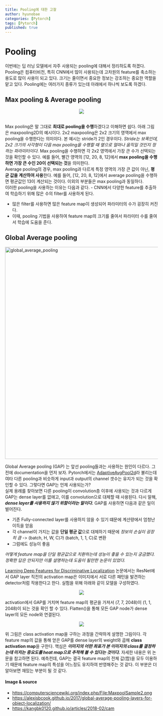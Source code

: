 ```yaml
---
title: Pooling에 대한 고찰
author: hyunobae
categories: [Pytorch]
tags: [Pytorch]
published: true
---
```

# Pooling
이번에는 딥 러닝 모델에서 자주 사용되는 pooling에 대해서 정리하도록 하겠다. Pooling은 컴퓨터비전, 특히 CNN에서 많이 사용되는데 고차원의 feature를 축소하는 용도로 많이 사용이 되고 있다. 크기는 줄이면서 중요한 정보는 강조하는 중요한 역할을 맡고 있다. Pooling에는 여러가지 종류가 있는데 아래에서 하나씩 보도록 하겠다.

## Max pooling & Average pooling
<center><img src=https://user-images.githubusercontent.com/54826050/156974070-099b23c2-bbd3-4248-a624-828f875963fe.png></center><br>

Max pooling은 말 그대로 **최대로 pooling을 수행**하겠다고 이해하면 쉽다. 아래 그림은 maxpooling2D의 예시이다. 2x2 maxpooling은  2x2 크기의 영역에서 max pooling을 수행한다는 의미이다. 본 예시는 stride가 2인 경우이다. *Stride는 보폭인데, 2x2 크기의 사각형이 다음 max pooling을 수행할 때 옆으로 얼마나 움직일 것인지 정하는 파라미터이다.* Max pooling을 수행하면 각 2x2 영역에서 가장 큰 수가 선택되는 것을 확인할 수 있다. 예를 들어, 빨간 영역의 [12, 20, 8, 12]에서 **max pooling을 수행하면 가장 큰 수인 20이 선택되는 것**을 의미한다. <br>
Average pooling의 경우, max pooling과 다르게 특정 영역의 가장 큰 값이 아닌, **평균 값을 계산하여 사용**한다. 예를 들어, [12, 20, 8, 12]에서 average pooling을 수행하면 평균값인 13이 계산되는 것이다. 이외의 부분들은 max pooling과 동일하다.<br>
이러한 pooling을 사용하는 이유는 다음과 같다. - CNN에서 다양한 feature를 추출하여 학습하기 위해 많은 수의 filter를 사용하게 된다. 
- 많은 filter를 사용하면 많은 feature map이 생성되어 파라미터의 수가 굉장히 커진다.
- 이때, pooling 기법을 사용하여 feature map의 크기를 줄여서 파라미터 수를 줄여서 학습에 도움을 준다.

## Global Average pooling

<img width="696" alt="global_average_pooling" src="https://user-images.githubusercontent.com/54826050/156975402-9cd230ad-172f-40c9-af98-a5b85effc69c.png"><br>

Global Average pooling (GAP) 는 앞선 pooling들과는 사용하는 원인이 다르다. 그 전에 documentation을 먼저 보자. Pytorch에서는 [AdaptiveAvgPool2d](https://pytorch.org/docs/stable/generated/torch.nn.AdaptiveAvgPool2d.html)라 불리는데 여타 다른 pooling과 비슷하게 input과 output의 channel 갯수는 유지가 되는 것을 확인할 수 있다. 그렇다면 GAP는 언제 사용되는가? <br>
실제 용례를 찾아보면 다른 pooling이 convolution층 이후에 사용되는 것과 다르게 GAP는 dense layer를 없애고, 이를 convolution으로 대체할 때 사용된다. 다시 말해, ***dense layer를 사용하지 않기 위함이라는 말이다.*** GAP를 사용하면 다음과 같은 일이 벌어진다.
- 기존 Fully-connected layer를 사용하지 않을 수 있기 떄문에 계산량에서 엄청난 이득을 얻음
- 각 channel이 가지는 값을 **단일 평균 값**으로 대체하기 때문에 *정보의 손실이 굉장히 큼* -> (batch, H, W, C)가 (batch, 1, 1, C)로 변환
- 그럼에도 성능이 좋음<br>

*어떻게 feature map을 단일 평균값으로 치환하는데 성능이 좋을 수 있는지 궁금했다. 정확한 답은 안되지만 이를 설명하는데 도움이 될만한 논문이 있었다.*

[Learning Deep Features for Discriminative Localization](https://arxiv.org/abs/1512.04150) 논문에서는 ResNet에서 GAP layer 직전의 activation map은 이미지에서 서로 다른 패턴을 발견하는 detector처럼 작용한다고 한다. 
실험을 위해 아래와 같이 모델을 구성하였다.
<center><img src= https://user-images.githubusercontent.com/54826050/156990752-6354228b-adab-4912-8219-0c69f9bb06de.jpg></center>

activation에서 GAP를 거치며 feature map의 평균을 가져서 (7, 7, 2048)이 (1, 1, 2048)이 되는 것을 확인 할 수 있다. Flatten()을 통해 모든 GAP node가 dense layer의 모든 node와 연결된다. <br>

<center><img src=https://user-images.githubusercontent.com/54826050/157002610-cfc268c6-2384-4887-b037-d2bde3820d1c.PNG></center>

위 그림은 class activation map을 구하는 과정을 간략하게 설명한 그림이다. 각 feature map의 값을 통해 얻은 GAP를 dense layer의 weight와 곱해 **class activation map**을 구한다. 핵심은 ***이미지의 어떤 좌표가 본 이미지의 class를 결정하는데 미치는 중요도를 heat map으로 추적해 볼 수 있다는 것이다.*** 자세한 내용은 위 논문을 참고하면 된다. 예측컨데, GAP는 결국 feature map의 전체 값(합)을 모두 이용하기 때문에 feature map의 특성을 어느정도 유지하여 반영해주는 것 같다. 이 부분은 더 알아보면 재밌는 부분이 될 것 같다.


#### Image & source
- https://computersciencewiki.org/index.php/File:MaxpoolSample2.png
- https://alexisbcook.github.io/2017/global-average-pooling-layers-for-object-localization/
- https://kangbk0120.github.io/articles/2018-02/cam
